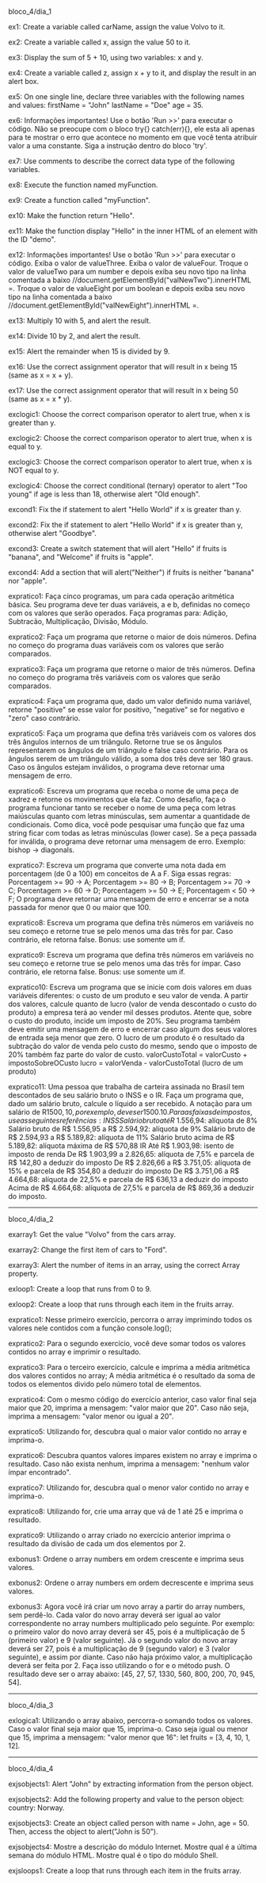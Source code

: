 bloco_4/dia_1

ex1: Create a variable called carName, assign the value Volvo to it.

ex2: Create a variable called x, assign the value 50 to it.

ex3: Display the sum of 5 + 10, using two variables: x and y.

ex4: Create a variable called z, assign x + y to it, and display the result in an alert box.

ex5: On one single line, declare three variables with the following names and values: firstName = "John" lastName = "Doe" age = 35.

ex6: Informações importantes! Use o botão 'Run >>' para executar o código. Não se preocupe com o bloco try{} catch(err){}, ele esta ali apenas para te mostrar o erro que acontece no momento em que você tenta atribuir valor a uma constante. Siga a instrução dentro do bloco 'try'.

ex7: Use comments to describe the correct data type of the following variables.

ex8: Execute the function named myFunction.

ex9: Create a function called "myFunction".

ex10: Make the function return "Hello".

ex11: Make the function display "Hello" in the inner HTML of an element with the ID "demo".

ex12: Informações importantes! Use o botão 'Run >>' para executar o código. Exiba o valor de valueThree. Exiba o valor de valueFour. Troque o valor de valueTwo para um number e depois exiba seu novo tipo na linha comentada a baixo //document.getElementById("valNewTwo").innerHTML =. Troque o valor de valueEight por um boolean e depois exiba seu novo tipo na linha comentada a baixo //document.getElementById("valNewEight").innerHTML =.

ex13: Multiply 10 with 5, and alert the result.

ex14: Divide 10 by 2, and alert the result.

ex15: Alert the remainder when 15 is divided by 9.

ex16: Use the correct assignment operator that will result in x being 15 (same as x = x + y).

ex17: Use the correct assignment operator that will result in x being 50 (same as x = x * y).

exclogic1: Choose the correct comparison operator to alert true, when x is greater than y.

exclogic2: Choose the correct comparison operator to alert true, when x is equal to y.

exclogic3: Choose the correct comparison operator to alert true, when x is NOT equal to y.

exclogic4: Choose the correct conditional (ternary) operator to alert "Too young" if age is less than 18, otherwise alert "Old enough".

excond1: Fix the if statement to alert "Hello World" if x is greater than y.

excond2: Fix the if statement to alert "Hello World" if x is greater than y, otherwise alert "Goodbye".

excond3: Create a switch statement that will alert "Hello" if fruits is "banana", and "Welcome" if fruits is "apple".

excond4: Add a section that will alert("Neither") if fruits is neither "banana" nor "apple".

expratico1: Faça cinco programas, um para cada operação aritmética básica. Seu programa deve ter duas variáveis, a e b, definidas no começo com os valores que serão operados. Faça programas para: Adição, Subtracão, Multiplicação, Divisão, Módulo.

expratico2: Faça um programa que retorne o maior de dois números. Defina no começo do programa duas variáveis com os valores que serão comparados.

expratico3: Faça um programa que retorne o maior de três números. Defina no começo do programa três variáveis com os valores que serão comparados.

expratico4: Faça um programa que, dado um valor definido numa variável, retorne "positive" se esse valor for positivo, "negative" se for negativo e "zero" caso contrário.

expratico5: Faça um programa que defina três variáveis com os valores dos três ângulos internos de um triângulo. Retorne true se os ângulos representarem os ângulos de um triângulo e false caso contrário. Para os ângulos serem de um triângulo válido, a soma dos três deve ser 180 graus. Caso os ângulos estejam inválidos, o programa deve retornar uma mensagem de erro.

expratico6: Escreva um programa que receba o nome de uma peça de xadrez e retorne os movimentos que ela faz. Como desafio, faça o programa funcionar tanto se receber o nome de uma peça com letras maiúsculas quanto com letras minúsculas, sem aumentar a quantidade de condicionais. Como dica, você pode pesquisar uma função que faz uma string ficar com todas as letras minúsculas (lower case). Se a peça passada for inválida, o programa deve retornar uma mensagem de erro. Exemplo: bishop -> diagonals.

expratico7: Escreva um programa que converte uma nota dada em porcentagem (de 0 a 100) em conceitos de A a F. Siga essas regras: Porcentagem >= 90 -> A; Porcentagem >= 80 -> B; Porcentagem >= 70 -> C; Porcentagem >= 60 -> D; Porcentagem >= 50 -> E; Porcentagem < 50 -> F;
O programa deve retornar uma mensagem de erro e encerrar se a nota passada for menor que 0 ou maior que 100.

expratico8: Escreva um programa que defina três números em variáveis no seu começo e retorne true se pelo menos uma das três for par. Caso contrário, ele retorna false.
Bonus: use somente um if.

expratico9: Escreva um programa que defina três números em variáveis no seu começo e retorne true se pelo menos uma das três for ímpar. Caso contrário, ele retorna false.
Bonus: use somente um if.

expratico10: Escreva um programa que se inicie com dois valores em duas variáveis diferentes: o custo de um produto e seu valor de venda. A partir dos valores, calcule quanto de lucro (valor de venda descontado o custo do produto) a empresa terá ao vender mil desses produtos.
Atente que, sobre o custo do produto, incide um imposto de 20%. Seu programa também deve emitir uma mensagem de erro e encerrar caso algum dos seus valores de entrada seja menor que zero. O lucro de um produto é o resultado da subtração do valor de venda pelo custo do mesmo, sendo que o imposto de 20% também faz parte do valor de custo. 
valorCustoTotal = valorCusto + impostoSobreOCusto
lucro = valorVenda - valorCustoTotal (lucro de um produto)

expratico11: Uma pessoa que trabalha de carteira assinada no Brasil tem descontados de seu salário bruto o INSS e o IR. Faça um programa que, dado um salário bruto, calcule o líquido a ser recebido. A notação para um salário de R$1500,10, por exemplo, deve ser 1500.10. Para as faixas de impostos, use as seguintes referências:
INSS
Salário bruto até R$ 1.556,94: alíquota de 8%
Salário bruto de R$ 1.556,95 a R$ 2.594,92: alíquota de 9%
Salário bruto de R$ 2.594,93 a R$ 5.189,82: alíquota de 11%
Salário bruto acima de R$ 5.189,82: alíquota máxima de R$ 570,88
IR
Até R$ 1.903,98: isento de imposto de renda
De R$ 1.903,99 a 2.826,65: alíquota de 7,5% e parcela de R$ 142,80 a deduzir do imposto
De R$ 2.826,66 a R$ 3.751,05: alíquota de 15% e parcela de R$ 354,80 a deduzir do imposto
De R$ 3.751,06 a R$ 4.664,68: alíquota de 22,5% e parcela de R$ 636,13 a deduzir do imposto
Acima de R$ 4.664,68: alíquota de 27,5% e parcela de R$ 869,36 a deduzir do imposto.

___________________________________________________________________________________________________________________________________________________________________________________________________________

bloco_4/dia_2

exarray1: Get the value "Volvo" from the cars array.

exarray2: Change the first item of cars to "Ford".

exarray3: Alert the number of items in an array, using the correct Array property.

exloop1: Create a loop that runs from 0 to 9.

exloop2: Create a loop that runs through each item in the fruits array.

<!-- Leia atentamente os enunciados e faça o que se pede! Você irá utilizar esse array para realizar os exercícios do 1 ao 7: let numbers = [5, 9, 3, 19, 70, 8, 100, 2, 35, 27]. -->

expratico1: Nesse primeiro exercício, percorra o array imprimindo todos os valores nele contidos com a função console.log();

expratico2: Para o segundo exercício, você deve somar todos os valores contidos no array e imprimir o resultado.

expratico3: Para o terceiro exercício, calcule e imprima a média aritmética dos valores contidos no array; A média aritmética é o resultado da soma de todos os elementos divido pelo número total de elementos.

expratico4: Com o mesmo código do exercício anterior, caso valor final seja maior que 20, imprima a mensagem: "valor maior que 20". Caso não seja, imprima a mensagem: "valor menor ou igual a 20". 

expratico5: Utilizando for, descubra qual o maior valor contido no array e imprima-o.

expratico6: Descubra quantos valores ímpares existem no array e imprima o resultado. Caso não exista nenhum, imprima a mensagem: "nenhum valor ímpar encontrado".

expratico7: Utilizando for, descubra qual o menor valor contido no array e imprima-o.

expratico8: Utilizando for, crie uma array que vá de 1 até 25 e imprima o resultado.

expratico9: Utilizando o array criado no exercício anterior imprima o resultado da divisão de cada um dos elementos por 2.

<!-- Para os próximos dois exercícios leia este artigo e tente entender o que está acontencedo no código abaixo:
for (let i = 1; i < array.length; i++) {
  for (let j = 0; j < i; j++) {
    if (array[i] < array[j]) {
      let position = array[i];

      array[i] = array[j];
      array[j] = position;
    }
  }
} -->

exbonus1: Ordene o array numbers em ordem crescente e imprima seus valores.

exbonus2: Ordene o array numbers em ordem decrescente e imprima seus valores.

exbonus3: Agora você irá criar um novo array a partir do array numbers, sem perdê-lo. Cada valor do novo array deverá ser igual ao valor correspondente no array numbers multiplicado pelo seguinte. Por exemplo: o primeiro valor do novo array deverá ser 45, pois é a multiplicação de 5 (primeiro valor) e 9 (valor seguinte). Já o segundo valor do novo array deverá ser 27, pois é a multiplicação de 9 (segundo valor) e 3 (valor seguinte), e assim por diante. Caso não haja próximo valor, a multiplicação deverá ser feita por 2. Faça isso utilizando o for e o método push. O resultado deve ser o array abaixo: [45, 27, 57, 1330, 560, 800, 200, 70, 945, 54].

_____________________________________________________________________________________________________________________________________________________________________________________________________

bloco_4/dia_3

exlogica1: Utilizando o array abaixo, percorra-o somando todos os valores. Caso o valor final seja maior que 15, imprima-o. Caso seja igual ou menor que 15, imprima a mensagem: "valor menor que 16": let fruits = [3, 4, 10, 1, 12].






























_____________________________________________________________________________________________________________________________________________________________________________________________________

bloco_4/dia_4

exjsobjects1: Alert "John" by extracting information from the person object.

exjsobjects2: Add the following property and value to the person object: country: Norway. 

exjsobjects3: Create an object called person with name = John, age = 50. Then, access the object to alert("John is 50").

exjsobjects4: Mostre a descrição do módulo Internet. Mostre qual é a última semana do módulo HTML. Mostre qual é o tipo do módulo Shell.

exjsloops1: Create a loop that runs through each item in the fruits array.








